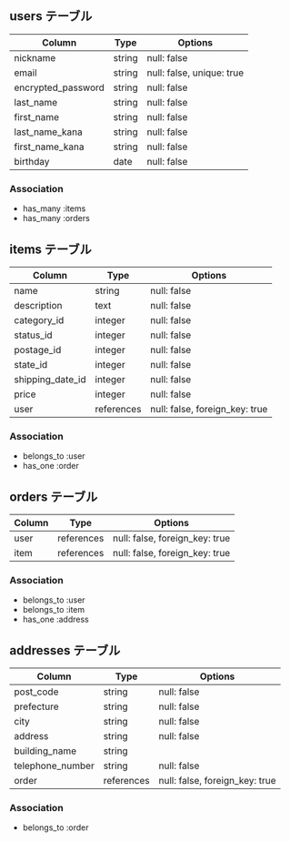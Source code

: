 ## users テーブル

|Column            |Type  |Options                  |
|------------------|------|-------------------------|
|nickname          |string|null: false              |
|email             |string|null: false, unique: true|
|encrypted_password|string|null: false              |
|last_name         |string|null: false              |
|first_name        |string|null: false              |
|last_name_kana    |string|null: false              |
|first_name_kana   |string|null: false              |
|birthday          |date  |null: false              |

### Association

- has_many :items
- has_many :orders

## items テーブル

|Column          |Type      |Options                       |
|----------------|----------|------------------------------|
|name            |string    |null: false                   |
|description     |text      |null: false                   |
|category_id     |integer   |null: false                   |
|status_id       |integer   |null: false                   |
|postage_id      |integer   |null: false                   |
|state_id        |integer   |null: false                   |
|shipping_date_id|integer   |null: false                   |
|price           |integer   |null: false                   |
|user            |references|null: false, foreign_key: true|

### Association

- belongs_to :user
- has_one :order

## orders テーブル

|Column |Type      |Options                       |
|-------|----------|------------------------------|
|user   |references|null: false, foreign_key: true|
|item   |references|null: false, foreign_key: true|

### Association

- belongs_to :user
- belongs_to :item
- has_one :address

## addresses テーブル

|Column          |Type      |Options                       |
|----------------|----------|------------------------------|
|post_code       |string    |null: false                   |
|prefecture      |string    |null: false                   |
|city            |string    |null: false                   |
|address         |string    |null: false                   |
|building_name   |string    |                              |
|telephone_number|string    |null: false                   |
|order           |references|null: false, foreign_key: true|

### Association

- belongs_to :order